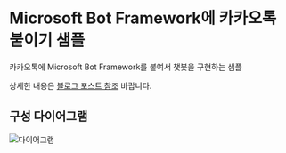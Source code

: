 # Microsoft Bot Framework에 카카오톡 붙이기 샘플

카카오톡에 Microsoft Bot Framework를 붙여서 챗봇을 구현하는 샘플

상세한 내용은 [블로그 포스트 참조](http://ilseokoh.com/microsoft-bot-framework-kakao-talk/) 바랍니다. 

## 구성 다이어그램 
![다이어그램](http://ilseokoh.com/content/images/2017/06/kakao-diagram-1024x633.jpg)


